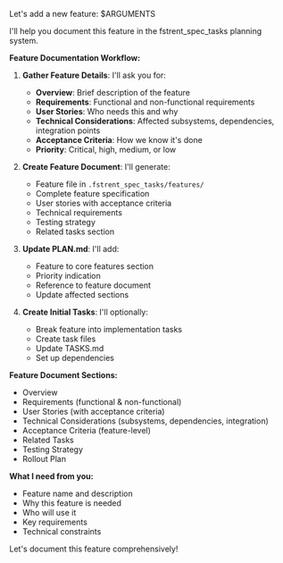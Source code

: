Let's add a new feature: $ARGUMENTS

I'll help you document this feature in the fstrent_spec_tasks planning system.

**Feature Documentation Workflow:**

1. **Gather Feature Details**: I'll ask you for:
   - **Overview**: Brief description of the feature
   - **Requirements**: Functional and non-functional requirements
   - **User Stories**: Who needs this and why
   - **Technical Considerations**: Affected subsystems, dependencies, integration points
   - **Acceptance Criteria**: How we know it's done
   - **Priority**: Critical, high, medium, or low

2. **Create Feature Document**: I'll generate:
   - Feature file in `.fstrent_spec_tasks/features/`
   - Complete feature specification
   - User stories with acceptance criteria
   - Technical requirements
   - Testing strategy
   - Related tasks section

3. **Update PLAN.md**: I'll add:
   - Feature to core features section
   - Priority indication
   - Reference to feature document
   - Update affected sections

4. **Create Initial Tasks**: I'll optionally:
   - Break feature into implementation tasks
   - Create task files
   - Update TASKS.md
   - Set up dependencies

**Feature Document Sections:**
- Overview
- Requirements (functional & non-functional)
- User Stories (with acceptance criteria)
- Technical Considerations (subsystems, dependencies, integration)
- Acceptance Criteria (feature-level)
- Related Tasks
- Testing Strategy
- Rollout Plan

**What I need from you:**
- Feature name and description
- Why this feature is needed
- Who will use it
- Key requirements
- Technical constraints

Let's document this feature comprehensively!

